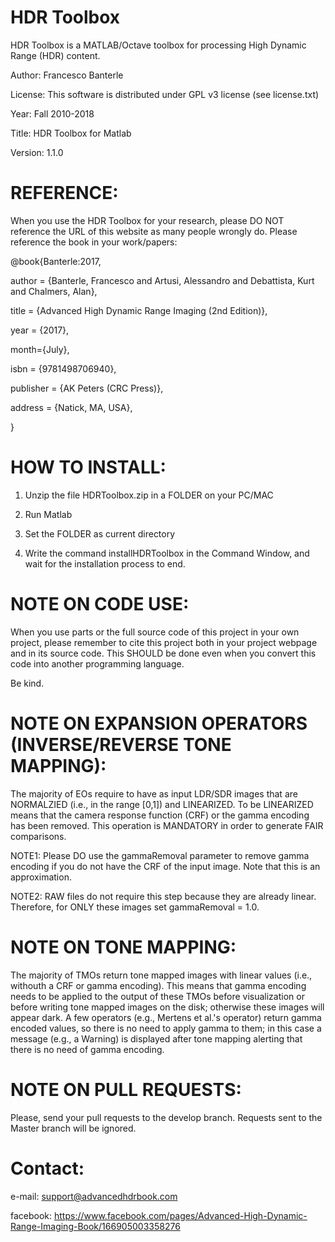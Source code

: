 HDR Toolbox
===========

HDR Toolbox is a MATLAB/Octave toolbox for processing High Dynamic Range (HDR) content.

Author: Francesco Banterle

License: This software is distributed under GPL v3 license (see license.txt)

Year: Fall 2010-2018

Title: HDR Toolbox for Matlab

Version: 1.1.0

REFERENCE:
==========
When you use the HDR Toolbox for your research, please DO NOT reference the URL of this website as many people wrongly do.
Please reference the book in your work/papers:

@book{Banterle:2017,
 
 author = {Banterle, Francesco and Artusi, Alessandro and Debattista, Kurt and Chalmers, Alan},
 
 title = {Advanced High Dynamic Range Imaging (2nd Edition)},
 
 year = {2017},
 
 month={July},
 
 isbn = {9781498706940},
 
 publisher = {AK Peters (CRC Press)},
 
 address = {Natick, MA, USA},
 
} 

HOW TO INSTALL:
===============
1) Unzip the file HDRToolbox.zip in a FOLDER on your PC/MAC

2) Run Matlab

3) Set the FOLDER as current directory

4) Write the command installHDRToolbox in the Command Window, and wait for the installation process to end.

NOTE ON CODE USE:
=================
When you use parts or the full source code of this project in your own project, please remember to cite this project
both in your project webpage and in its source code. This SHOULD be done even when you convert this code into another
programming language.
 
Be kind.

NOTE ON EXPANSION OPERATORS (INVERSE/REVERSE TONE MAPPING):
=====================
The majority of EOs require to have as input LDR/SDR images that are NORMALZIED (i.e., in the range [0,1])
and LINEARIZED. To be LINEARIZED means that the camera response function (CRF) or the gamma encoding has been removed.
This operation is MANDATORY in order to generate FAIR comparisons.

NOTE1: Please DO use the gammaRemoval parameter to remove gamma encoding if you do not have the CRF of the input image. Note
that this is an approximation.

NOTE2: RAW files do not require this step because they are already linear. Therefore, for ONLY these
images set gammaRemoval = 1.0.

NOTE ON TONE MAPPING:
=====================
The majority of TMOs return tone mapped images with linear values (i.e., withouth a CRF or gamma encoding). 
This means that gamma encoding needs to be applied to the output of these TMOs before visualization or before 
writing tone mapped images on the disk; otherwise these images will appear dark.
A few operators (e.g., Mertens et al.'s operator) return gamma encoded values,
so there is no need to apply gamma to them; in this case a message (e.g., a Warning) is displayed
after tone mapping alerting that there is no need of gamma encoding.

NOTE ON PULL REQUESTS:
=====================
Please, send your pull requests to the develop branch. Requests sent to the Master branch will be ignored.

Contact:
========
e-mail: support@advancedhdrbook.com

facebook: https://www.facebook.com/pages/Advanced-High-Dynamic-Range-Imaging-Book/166905003358276
